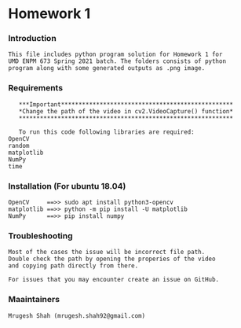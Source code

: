 # Homework 1

### Introduction
  	This file includes python program solution for Homework 1 for
	UMD ENPM 673 Spring 2021 batch. The folders consists of python
	program along with some generated outputs as .png image. 
### Requirements
       ***Important*************************************************
       *Change the path of the video in cv2.VideoCapture() function*
       *************************************************************	

       To run this code following libraries are required:
	OpenCV
	random
	matplotlib
	NumPy
	time
### Installation (For ubuntu 18.04)
	OpenCV     ==>> sudo apt install python3-opencv
	matplotlib ==>> python -m pip install -U matplotlib
	NumPy      ==>> pip install numpy
### Troubleshooting
	Most of the cases the issue will be incorrect file path.
	Double check the path by opening the properies of the video
	and copying path directly from there.

	For issues that you may encounter create an issue on GitHub.
### Maaintainers
	Mrugesh Shah (mrugesh.shah92@gmail.com)
